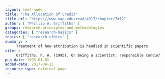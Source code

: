 ```yaml
---
layout: leaf-node
title: "The Allocation of Credit"
title-url: "https://www.nap.edu/read/4917/chapter/7#12"
author: [ "Phillip A. Griffiths" ]
groups: research-principles-and-methodologies
categories: [ "research-basics" ]
topics: [ "research-ethics" ]
summary: >
     Treatment of how attribution is handled in scientific papers.
cite: >
     Griffiths, P. A. (1995). On being a scientist: responsible conduct in research. National Academies.
pub-date: 1995-01-01
added-date: 2017-04-25
resource-type: external-page
---
```

